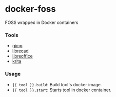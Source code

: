 # docker-foss
FOSS wrapped in Docker containers

### Tools
* [gimp](https://www.gimp.org/)
* [librecad](https://librecad.org/)
* [libreoffice](https://www.libreoffice.org/)
* [krita](https://krita.org/en/)

### Usage
* `{{ tool }}.build`: Build tool's docker image.
* `{{ tool }}.start`: Starts tool in docker container.
